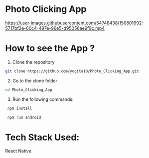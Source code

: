 # Photo Clicking App

https://user-images.githubusercontent.com/54748438/150801992-5717bf2e-60c4-497e-96e5-d95056ae9f9c.mp4 


# How to see the App ? 
1. Clone the repository 
```sh
git clone https://github.com/yogita10/Photo_Clicking_App.git
```
2. Go to the clone folder
```sh
cd Photo_Clicking_App
```
3. Run the following commands: 
```sh
 npm install 
```
```sh
 npm run android 
```

# Tech Stack Used:
React Native 






